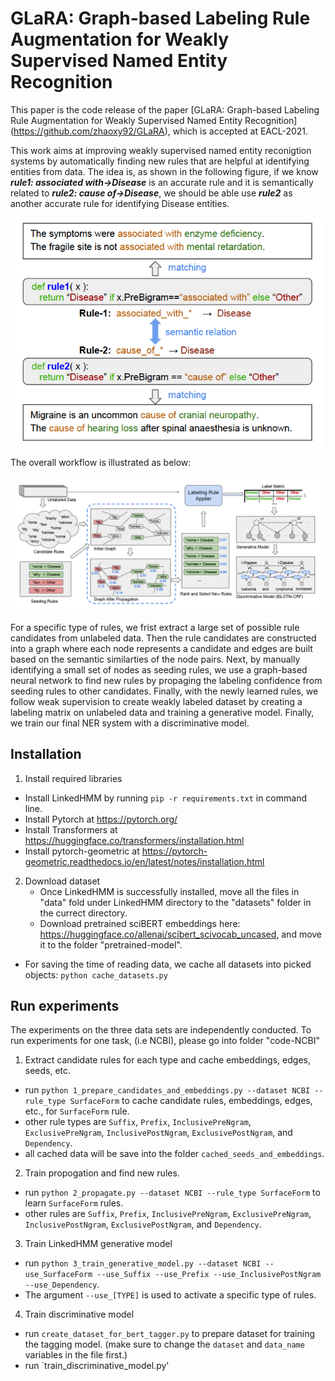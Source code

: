# GLaRA: Graph-based Labeling Rule Augmentation for Weakly Supervised Named Entity Recognition

This paper is the code release of the paper [GLaRA: Graph-based Labeling Rule Augmentation for Weakly Supervised Named Entity Recognition] (https://github.com/zhaoxy92/GLaRA), which is accepted at EACL-2021.

This work aims at improving weakly supervised named entity reconigtion systems by automatically finding new rules that are helpful at identifying entities from data. The idea is, as shown in the following figure, if we know ***rule1: associated with->Disease*** is an accurate rule and it is semantically related to ***rule2: cause of->Disease***, we should be able use ***rule2*** as another accurate rule for identifying Disease entities.


<img align="center" src="./images/rule-example.png" width="500" />


The overall workflow is illustrated as below:

<img align="center" src="./images/glara-architecture.png" width="1000" />

For a specific type of rules, we frist extract a large set of possible rule candidates from unlabeled data. Then the rule candidates are constructed into a graph where each node represents a candidate and edges are built based on the semantic similarties of the node pairs. Next, by manually identifying a small set of nodes as seeding rules, we use a graph-based neural network to find new rules by propaging the labeling confidence from seeding rules to other candidates. Finally, with the newly learned rules, we follow weak supervision to create weakly labeled dataset by creating a labeling matrix on unlabeled data and training a generative model. Finally, we train our final NER system with a discriminative model.


## Installation

1. Install required libraries
  - Install LinkedHMM by running `pip -r requirements.txt` in command line.
  - Install Pytorch at https://pytorch.org/
  - Install Transformers at https://huggingface.co/transformers/installation.html
  - Install pytorch-geometric at https://pytorch-geometric.readthedocs.io/en/latest/notes/installation.html

2. Download dataset
    - Once LinkedHMM is successfully installed, move all the files in "data" fold under LinkedHMM directory to the "datasets" folder in the currect directory.
    - Download pretrained sciBERT embeddings here: https://huggingface.co/allenai/scibert_scivocab_uncased, and move it to the folder "pretrained-model".
  - For saving the time of reading data, we cache all datasets into picked objects: `python cache_datasets.py` 

## Run experiments
The experiments on the three data sets are independently conducted. To run experiments for one task, (i.e NCBI), please go into folder "code-NCBI"

1. Extract candidate rules for each type and cache embeddings, edges, seeds, etc.
  - run `python 1_prepare_candidates_and_embeddings.py --dataset NCBI --rule_type SurfaceForm` to cache candidate rules, embeddings, edges, etc., for `SurfaceForm` rule.
  - other rule types are `Suffix`, `Prefix`, `InclusivePreNgram`, `ExclusivePreNgram`, `InclusivePostNgram`, `ExclusivePostNgram`, and `Dependency`.
  - all cached data will be save into the folder `cached_seeds_and_embeddings`.

2. Train propogation and find new rules.
  - run `python 2_propagate.py --dataset NCBI --rule_type SurfaceForm` to learn `SurfaceForm` rules. 
  - other rules are `Suffix`, `Prefix`, `InclusivePreNgram`, `ExclusivePreNgram`, `InclusivePostNgram`, `ExclusivePostNgram`, and `Dependency`.
 
3. Train LinkedHMM generative model
  - run `python 3_train_generative_model.py --dataset NCBI --use_SurfaceForm --use_Suffix --use_Prefix --use_InclusivePostNgram --use_Dependency`.
  - The argument `--use_[TYPE]` is used to activate a specific type of rules.
  
4. Train discriminative model
  - run `create_dataset_for_bert_tagger.py` to prepare dataset for training the tagging model. (make sure to change the `dataset` and `data_name` variables in the file first.)
  - run `train_discriminative_model.py'
